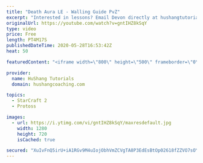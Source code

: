 ```yaml
---
title: "Death Aura LE - Walling Guide PvZ"
excerpt: "Interested in lessons? Email Devon directly at hushangtutorials@outlook.com ------------------------------------------------------------------------------------------------------- Want to support HuShang Tutorials directly? Patreon is a website where you can contribute a monthly donation that will help"
originalUrl: https://youtube.com/watch?v=gntIHZ8kSqY
type: video
price: Free
length: PT4M17S
publishedDateTime: 2020-05-28T16:53:42Z
heat: 50

featuredContent: "<iframe width=\"800\" height=\"500\" frameborder=\"0\" src=\"https://www.youtube.com/embed/gntIHZ8kSqY\" allow=\"accelerometer; autoplay; encrypted-media; gyroscope; picture-in-picture\" allowfullscreen></iframe>"

provider:
  name: HuShang Tutorials
  domain: hushangcoaching.com

topics:
  - StarCraft 2
  - Protoss

images:
  - url: https://i.ytimg.com/vi/gntIHZ8kSqY/maxresdefault.jpg
    width: 1280
    height: 720
    isCached: true

secured: "XuIvFnQ5irU+iA1RGv9M4uIojObhVmZCVgTA8P3EdEsBtOp02618fZZVO7sOYiNFKzSZzzYAKDd9rULPVV0el9rXYl/xygVN7dhWXemjw4sHdqGqMompMcrYHpIHAxpmRFe0Z5xld8SKegff5R/uF9zDMzr7s/NIsGiRWJEq2vkPH/g+jitI+wCpqwO6oEA4f331aB2dgy10Auw67s1VP/v/U9cVxDcARlYAoWpi5RpiCWrpGRuQNWDVMNekH0kSUMlHfeKqi/dK8vVCAiWAgXVbGsgWaZGFlg2w8C/Nxl9lXlT3Du7gqSZiwozhp+flXxpgbNH28EPYk5ymS3/P2LeNlCxhYeWqJcWVD0IKWA26HkHbcLKLIt6mzrh/xxuxoIzn44hKyRRqtW4enth8XWq645156hk1e4sYWuF8nVw=;cgU2PUETZw8bcWa4zJxuiw=="
---
```


